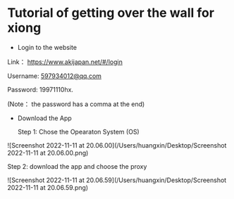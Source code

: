 # Tutorial of getting over the wall for xiong

- Login to the website

Link： https://www.akijapan.net/#/login

Username: 597934012@qq.com

Password: 19971110hx.

(Note： the password has a comma at the end)



- Download the App 

  Step 1: Chose the Opearaton System (OS)

![Screenshot 2022-11-11 at 20.06.00](/Users/huangxin/Desktop/Screenshot 2022-11-11 at 20.06.00.png)









Step 2: download the app and choose the proxy

![Screenshot 2022-11-11 at 20.06.59](/Users/huangxin/Desktop/Screenshot 2022-11-11 at 20.06.59.png)